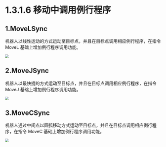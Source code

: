 # 1.3.1.6 移动中调用例行程序

## 1.MoveLSync

机器人以线性运动的方式运动至目标点，并且在目标点调用相应例行程序，在指令 MoveL 基础上增加例行程序调用功能。

<img src="picture\movelsync.png" style="zoom:67%;" />

## 2.MoveJSync

机器人以最快捷的方式运动至目标点，并且在目标点调用相应例行程序，在指令 MoveJ 基础上增加例行程序调用功能。

<img src="picture\movejsync.png" style="zoom:67%;" />

## 3.MoveCSync

机器人通过中间点以圆弧移动方式运动至目标点，并且在目标点调用相应例行程序，在指令 MoveC 基础上增加例行程序调用功能。

<img src="picture\movecsync.png" style="zoom:67%;" />